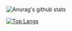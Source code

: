 ![Anurag's github stats](https://github-readme-stats.vercel.app/api?username=ManabuSeki&count_private=true)

[![Top Langs](https://github-readme-stats.vercel.app/api/top-langs/?username=ManabuSeki&layout=compact)](https://github.com/anuraghazra/github-readme-stats)

<!--
**ManabuSeki/ManabuSeki** is a ✨ _special_ ✨ repository because its `README.md` (this file) appears on your GitHub profile.

Here are some ideas to get you started:

- 🔭 I’m currently working on ...
- 🌱 I’m currently learning ...
- 👯 I’m looking to collaborate on ...
- 🤔 I’m looking for help with ...
- 💬 Ask me about ...
- 📫 How to reach me: ...
- 😄 Pronouns: ...
- ⚡ Fun fact: ...
-->
